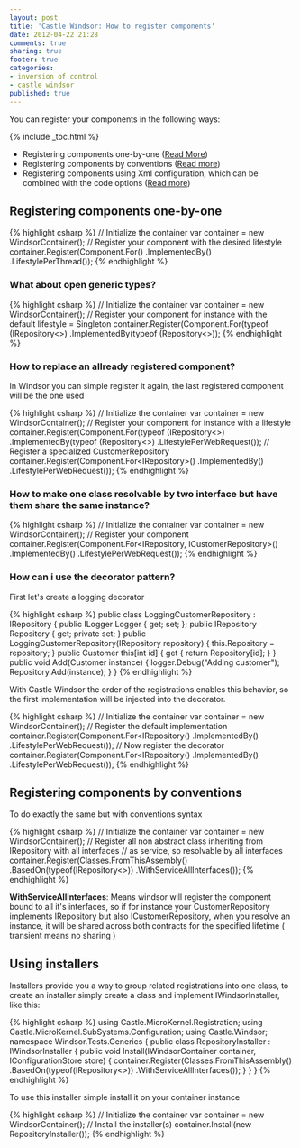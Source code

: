 ```yaml
---
layout: post
title: 'Castle Windsor: How to register components'
date: 2012-04-22 21:28
comments: true
sharing: true
footer: true
categories:
- inversion of control
- castle windsor
published: true
---
```

You can register your components in the following ways:

{% include _toc.html %}

- Registering components one-by-one (<a href="http://docs.castleproject.org/Windsor.Registering-components-one-by-one.ashx" target="_blank">Read More</a>)
- Registering components by conventions (<a href="http://docs.castleproject.org/Windsor.Registering-components-by-conventions.ashx" target="_blank">Read more</a>)
- Registering components using Xml configuration, which can be combined with the code options (<a href="http://docs.castleproject.org/Windsor.XML-Registration-Reference.ashx" target="_blank">Read more</a>)

## Registering components one-by-one

{% highlight csharp %}
// Initialize the container
var container = new WindsorContainer();
// Register your component with the desired lifestyle
container.Register(Component.For<IComponent>()
                       .ImplementedBy<Component>()
                       .LifestylePerThread());
{% endhighlight %}

### What about open generic types?

{% highlight csharp %}
// Initialize the container
var container = new WindsorContainer();
// Register your component for instance with the default lifestyle = Singleton
container.Register(Component.For(typeof (IRepository<>)
                       .ImplementedBy(typeof (Repository<>));
{% endhighlight %}

### How to replace an allready registered component?
In Windsor you can simple register it again, the last registered component will be the one used

{% highlight csharp %}
// Initialize the container
var container = new WindsorContainer();
// Register your component for instance with a lifestyle
container.Register(Component.For(typeof (IRepository<>)
                       .ImplementedBy(typeof (Repository<>)
                       .LifestylePerWebRequest());
// Register a specialized CustomerRepository
container.Register(Component.For<IRepository<Customer>>()
                       .ImplementedBy<CustomerRepository>()
                       .LifestylePerWebRequest());
{% endhighlight %}

### How to make one class resolvable by two interface but have them share the same instance?

{% highlight csharp %}
// Initialize the container
var container = new WindsorContainer();
// Register your component
container.Register(Component.For<IRepository<Customer>, ICustomerRepository>()
                       .ImplementedBy<CustomerRepository>()
                       .LifestylePerWebRequest());
{% endhighlight %}

### How can i use the decorator pattern?
First let's create a logging decorator

{% highlight csharp %}
public class LoggingCustomerRepository : IRepository<Customer>
{
   public ILogger Logger { get; set; };
   public IRepository<Customer> Repository { get; private set; }
   public LoggingCustomerRepository(IRepository<Customer> repository)
   {
      this.Repository = repository;
   }
   public Customer this[int id]
   {
      get { return Repository[id]; }
   }
   public void Add(Customer instance)
   {
      logger.Debug("Adding customer");
      Repository.Add(instance);
   }
}
{% endhighlight %}

With Castle Windsor the order of the registrations enables this behavior, so the first implementation will be injected into the decorator.

{% highlight csharp %}
// Initialize the container
var container = new WindsorContainer();
// Register the default implementation
container.Register(Component.For<IRepository<Customer>()
                       .ImplementedBy<CustomerRepository>()
                       .LifestylePerWebRequest());
// Now register the decorator
container.Register(Component.For<IRepository<Customer>()
                       .ImplementedBy<LoggingCustomerRepository>()
                       .LifestylePerWebRequest());
{% endhighlight %}

## Registering components by conventions
To do exactly the same but with conventions syntax

{% highlight csharp %}
// Initialize the container
var container = new WindsorContainer();
// Register all non abstract class inheriting from IRepository with all interfaces
// as service, so resolvable by all interfaces
container.Register(Classes.FromThisAssembly()
                       .BasedOn(typeof(IRepository<>))
                       .WithServiceAllInterfaces());
{% endhighlight %}

**WithServiceAllInterfaces**: Means windsor will register the component bound to all it's interfaces, so if for instance your CustomerRepository implements IRepository<Customer> but also ICustomerRepository, when you resolve an instance, it will be shared across both contracts for the specified lifetime ( transient means no sharing )

## Using installers
Installers provide you a way to group related registrations into one class, to create an installer simply create a class and implement IWindsorInstaller, like this:

{% highlight csharp %}
using Castle.MicroKernel.Registration;
using Castle.MicroKernel.SubSystems.Configuration;
using Castle.Windsor;
namespace Windsor.Tests.Generics
{
   public class RepositoryInstaller : IWindsorInstaller
   {
      public void Install(IWindsorContainer container, IConfigurationStore store)
      {
         container.Register(Classes.FromThisAssembly()
                               .BasedOn(typeof(IRepository<>))
                               .WithServiceAllInterfaces());
      }
   }
}
{% endhighlight %}

To use this installer simple install it on your container instance

{% highlight csharp %}
// Initialize the container
var container = new WindsorContainer();
// Install the installer(s)
container.Install(new RepositoryInstaller());
{% endhighlight %}